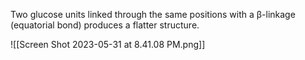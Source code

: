 Two glucose units linked through the same positions with a β-linkage (equatorial bond) produces a flatter structure.

![[Screen Shot 2023-05-31 at 8.41.08 PM.png]]

